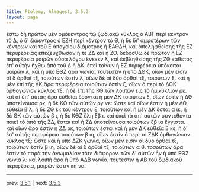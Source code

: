 ```yaml
---
title: Ptolemy, Almagest, 3.5.2
layout: page
---
```


ἔστω δὴ πρῶτον μὲν ὁμόκεντρος τῷ ζῳδιακῷ κύκλος ὁ ΑΒΓ περὶ κέντρον τὸ Δ, ὁ δ' ἔκκεντρος ὁ ΕΖΗ περὶ κέντρον τὸ Θ, ἡ δὲ δι' ἀμφοτέρων τῶν κέντρων καὶ τοῦ Ε ἀπογείου διάμετρος ἡ ΕΑΘΔΗ, καὶ ἀποληφθείσης τῆς ΕΖ περιφερείας ἐπεζεύχθωσαν ἥ τε ΖΔ καὶ ἡ ΖΘ. δεδόσθω δὲ πρῶτον ἡ ΕΖ περιφέρεια μοιρῶν οὖσα λόγου ἕνεκεν λ, καὶ ἐκβληθείσης τῆς ΖΘ κάθετος ἐπ' αὐτὴν ἤχθω ἀπὸ τοῦ Δ ἡ ΔΚ. ἐπεὶ τοίνυν ἡ ΕΖ περιφέρεια ὑπόκειται μοιρῶν λ, καὶ ἡ ὑπὸ ΕΘΖ ἄρα γωνία, τουτέστιν ἡ ὑπὸ ΔΘΚ, οἵων μέν εἰσιν αἱ δ ὀρθαὶ τξ, τοιούτων ἐστὶν λ, οἵων δὲ αἱ δύο ὀρθαὶ τξ, τοιούτων ξ. καὶ ἡ μὲν ἐπὶ τῆς ΔΚ ἄρα περιφέρεια τοιούτων ἐστὶν ξ, οἵων ὁ περὶ τὸ ΔΘΚ ὀρθογώνιον κύκλος τξ, ἡ δὲ ἐπὶ τῆς ΚΘ τῶν λοιπῶν εἰς τὸ ἡμικύκλιον ρκ. καὶ αἱ ὑπ' αὐτὰς ἄρα εὐθεῖαι ἔσονται ἡ μὲν ΔΚ τοιούτων ξ, οἵων ἐστὶν ἡ ΔΘ ὑποτείνουσα ρκ, ἡ δὲ ΚΘ τῶν αὐτῶν ργ νε: ὥστε καὶ οἵων ἐστὶν ἡ μὲν ΔΘ εὐθεῖα β λ, ἡ δὲ ΖΘ ἐκ τοῦ κέντρου ξ, τοιούτων καὶ ἡ μὲν ΔΚ ἔσται α ιε, ἡ δὲ ΘΚ τῶν αὐτῶν β ι, ἡ δὲ ΚΘΖ ὅλη ξβ ι. καὶ ἐπεὶ τὰ ἀπ' αὐτῶν συντεθέντα ποιεῖ τὸ ἀπὸ τῆς ΖΔ, ἔσται καὶ ἡ ΖΔ ὑποτείνουσα τοιούτων ξβ ια ἔγγιστα. καὶ οἵων ἄρα ἐστὶν ἡ ΖΔ ρκ, τοιούτων ἔσται καὶ ἡ μὲν ΔΚ εὐθεῖα β κε, ἡ δ' ἐπ' αὐτῆς περιφέρεια τοιούτων β ιη, οἵων ἐστὶν ὁ περὶ τὸ ΖΔΚ ὀρθογώνιον κύκλος τξ: ὥστε καὶ ἡ ὑπὸ ΔΖΚ γωνία, οἵων μέν εἰσιν αἱ δύο ὀρθαὶ τξ, τοιούτων ἐστὶν β ιη, οἵων δὲ αἱ δ ὀρθαὶ τξ, τοιούτων α θ. τοσούτων ἄρα ἐστὶν τὸ παρὰ τὴν ἀνωμαλίαν τότε διάφορον. τῶν δ' αὐτῶν ἦν ἡ ὑπὸ ΕΘΖ γωνία λ: καὶ λοιπὴ ἄρα ἡ ὑπὸ ΑΔΒ γωνία, τουτέστιν ἡ ΑΒ τοῦ ζῳδιακοῦ περιφέρεια, μοιρῶν ἐστιν κη να. 

---

prev: [3.5.1](../3.5.1/) | next: [3.5.3](../3.5.3/)

